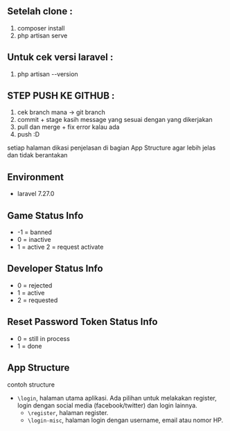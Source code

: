 ## Setelah clone :
1. composer install
2. php artisan serve

## Untuk cek versi laravel :
1. php artisan --version

## STEP PUSH KE GITHUB :
1. cek branch mana -> git branch 
2. commit + stage kasih message yang sesuai dengan yang dikerjakan
3. pull dan merge + fix error kalau ada
4. push :D

setiap halaman dikasi penjelasan di bagian App Structure agar lebih jelas dan tidak berantakan

## Environment
* laravel 7.27.0

## Game Status Info
* -1 = banned
*  0 = inactive
*  1 = active
   2 = request activate

## Developer Status Info
* 0 = rejected
* 1 = active
* 2 = requested

## Reset Password Token Status Info
* 0 = still in process
* 1 = done

## App Structure
contoh structure 

* `\login`, halaman utama aplikasi. Ada pilihan untuk melakakan register, login dengan social media (facebook/twitter) dan login lainnya.
  * `\register`, halaman register.
  * `\login-misc`, halaman login dengan username, email atau nomor HP.
